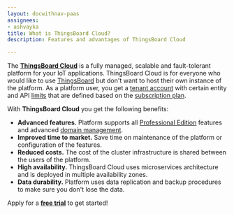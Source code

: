 ```yaml
---
layout: docwithnav-paas
assignees:
- ashvayka
title: What is ThingsBoard Cloud?
description: Features and advantages of ThingsBoard Cloud

---
```


The [**ThingsBoard Cloud**](/products/paas/) is a fully managed, scalable and fault-tolerant platform for your IoT applications.
ThingsBoard Cloud is for everyone who would like to use [ThingsBoard](/docs/paas/getting-started-guides/what-is-thingsboard/) but don't want to host their own instance of the platform.
As a platform user, you get a [tenant account](/docs/paas/user-guide/entities-and-relations/) with certain entity and API [limits](/docs/paas/user-guide/tenant-profiles/#entity-limits)
that are defined based on the [subscription plan](/products/paas/subscription/).      

With **ThingsBoard Cloud** you get the following benefits:

 - **Advanced features.** Platform supports all [Professional Edition](/products/thingsboard-pe/) features and advanced [domain management](/products/paas/domains/).
 - **Improved time to market.** Save time on maintenance of the platform or configuration of the features.   
 - **Reduced costs.** The cost of the cluster infrastructure is shared between the users of the platform.
 - **High availability.** ThingsBoard Cloud uses microservices architecture and is deployed in multiple availability zones.
 - **Data durability.** Platform uses data replication and backup procedures to make sure you don't lose the data.
 
Apply for a [**free trial**](https://thingsboard.cloud/signup) to get started!
